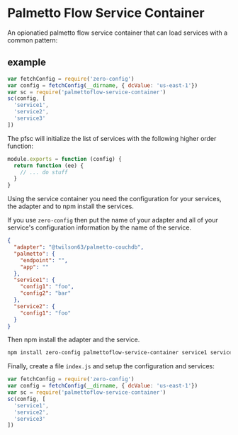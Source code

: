 # Palmetto Flow Service Container

An opionatied palmetto flow service container that can load services with a common pattern:

## example

``` js
var fetchConfig = require('zero-config')
var config = fetchConfig(__dirname, { dcValue: 'us-east-1'})
var sc = require('palmettoflow-service-container')
sc(config, [
  'service1',
  'service2',
  'service3'
])
```

The pfsc will initialize the list of services with the following higher order function:

``` js
module.exports = function (config) {
  return function (ee) {
    // ... do stuff
  }
}
```

Using the service container you need the configuration for your services, the adapter and to npm install the services.

If you use `zero-config` then put the name of your adapter and all of your service's configuration information by the name of the service.

``` json
{
  "adapter": "@twilson63/palmetto-couchdb",
  "palmetto": {
    "endpoint": "",
    "app": ""
  },
  "service1": {
    "config1": "foo",
    "config2": "bar"
  },
  "service2": {
    "config1": "foo"
  }
}
```

Then npm install the adapter and the service.

``` sh
npm install zero-config palmettoflow-service-container service1 service2 @twilson63/palmetto-couchdb
```

Finally, create a file `index.js` and setup the configuration and services:

``` js
var fetchConfig = require('zero-config')
var config = fetchConfig(__dirname, { dcValue: 'us-east-1'})
var sc = require('palmettoflow-service-container')
sc(config, [
  'service1',
  'service2',
  'service3'
])
```

